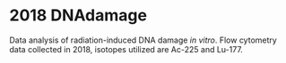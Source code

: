 # 2018 DNAdamage
Data analysis of radiation-induced DNA damage <i>in vitro</i>. Flow cytometry data collected in 2018, isotopes utilized are Ac-225 and Lu-177.
